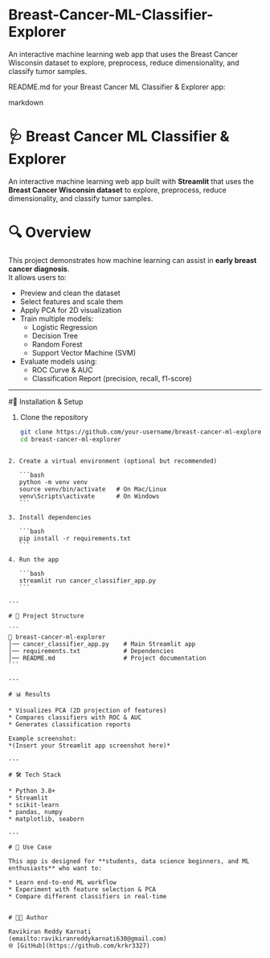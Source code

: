 # Breast-Cancer-ML-Classifier-Explorer
An interactive machine learning web app that uses the Breast Cancer Wisconsin dataset to explore, preprocess, reduce dimensionality, and classify tumor samples.

README.md for your Breast Cancer ML Classifier & Explorer app:

markdown
# 🩺 Breast Cancer ML Classifier & Explorer

An interactive machine learning web app built with **Streamlit** that uses the **Breast Cancer Wisconsin dataset** to explore, preprocess, reduce dimensionality, and classify tumor samples.

# 🔍 Overview
This project demonstrates how machine learning can assist in **early breast cancer diagnosis**.  
It allows users to:
- Preview and clean the dataset  
- Select features and scale them  
- Apply PCA for 2D visualization  
- Train multiple models:
  - Logistic Regression  
  - Decision Tree  
  - Random Forest  
  - Support Vector Machine (SVM)  
- Evaluate models using:
  - ROC Curve & AUC
  - Classification Report (precision, recall, f1-score)

---

#🚀 Installation & Setup

1. Clone the repository
   ```bash
   git clone https://github.com/your-username/breast-cancer-ml-explorer.git
   cd breast-cancer-ml-explorer
````

2. Create a virtual environment (optional but recommended)

   ```bash
   python -m venv venv
   source venv/bin/activate   # On Mac/Linux
   venv\Scripts\activate      # On Windows
   ```

3. Install dependencies

   ```bash
   pip install -r requirements.txt
   ```

4. Run the app

   ```bash
   streamlit run cancer_classifier_app.py
   ```

---

# 📂 Project Structure

```
📁 breast-cancer-ml-explorer
│── cancer_classifier_app.py    # Main Streamlit app
│── requirements.txt            # Dependencies
│── README.md                   # Project documentation
```

---

# 📊 Results

* Visualizes PCA (2D projection of features)
* Compares classifiers with ROC & AUC
* Generates classification reports

Example screenshot:
*(Insert your Streamlit app screenshot here)*

---

# 🛠️ Tech Stack

* Python 3.8+
* Streamlit
* scikit-learn
* pandas, numpy
* matplotlib, seaborn

---

# 🎯 Use Case

This app is designed for **students, data science beginners, and ML enthusiasts** who want to:

* Learn end-to-end ML workflow
* Experiment with feature selection & PCA
* Compare different classifiers in real-time


# 👨‍💻 Author

Ravikiran Reddy Karnati
(emailto:ravikiranreddykarnati630@gmail.com)
🌐 [GitHub](https://github.com/krkr3327)
 
